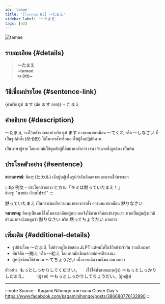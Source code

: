 ```yaml
---
id: 'tamae'
title: '[ไวยากรณ์ N3] 〜たまえ'
sidebar_label: '〜たまえ'
tags: [n3]
---
```


![tamae](https://res.cloudinary.com/kagamiweb/image/upload/v1631720712/nihongo/grammar/n3/tamae.png)

## รายละเอียด {#details}

> **〜たまえ**  
> **~tamae**  
> **จง (ทำ)~**

## วิธีเชื่อมประโยค {#sentence-link}

{คำกริยารูป ます (ตัด ます ออก)} + たまえ

## คำอธิบาย {#description}

〜たまえ วางไว้หลังรากของคำกริยารูป ます ความหมายเหมือน ～てくれ หรือ ～しなさい ที่เป็นรูปคำสั่ง (命令形) ใช้ในการสั่งหรือบอกให้ผู้อื่นปฏิบัติตาม

เป็นภาษาผู้ชาย โดยมากมักใช้พูดกับผู้ที่มีสถานะต่ำกว่า เช่น เจ้านายสั่งลูกน้อง เป็นต้น

## ประโยคตัวอย่าง {#sentence}

**สถานการณ์:** ฮิคารุ (ヒカル) เด็กผู้หญิงในรูปกำลังเดือดดาลและตวาดใส่พระเอก

:::tip 例文 - ประโยคตัวอย่าง
ヒカル「キミは黙っていたまえ！」  
ฮิคารุ: "นายน่ะ เงียบไปซะ!"
:::

黙っていたまえ เป็นการเน้นย้ำความหมายของการสั่ง ความหมายเหมือน 黙りなさい

**หมายเหตุ:** ฮิคารุเป็นคนขี้โมโหและเกลียดผู้ชาย เธอจึงใช้ภาษาที่ค่อนข้างรุนแรง หากเป็นผู้หญิงปกติ ส่วนมากจะนิยมพูดว่า 黙りなさい หรือ 黙ってちょうだい มากกว่า

## เพิ่มเติม {#additional-details}

- รูปประโยค 〜たまえ ไม่ปรากฎในข้อสอบ JLPT แต่พบได้ในชีวิตประจำวัน รวมถึงละคร
- คันจิคือ 〜賜え หรือ 〜給え โดยมากมักเขียนด้วยอักษรฮิรางานะ
- ผู้หญิงนิยมใช้สำนวน 〜てちょうだい เนื่องจากมีความนิ่มนวลมากกว่า

ตัวอย่าง:
もっとしっかりしてください。　　(ใช้ได้ทั้งชายและหญิง)
＝もっとしっかりしたまえ。　　　(ผู้ชาย)
＝もっとしっかりしてちょうだい。(ผู้หญิง)

---
:::note Source - Kagami Nihongo
ภาพจากเกม Clover Day's  
https://www.facebook.com/kagaminihongo/posts/386680776132890
:::